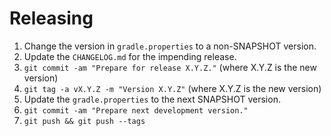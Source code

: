 Releasing
=========

1. Change the version in `gradle.properties` to a non-SNAPSHOT version.
2. Update the `CHANGELOG.md` for the impending release.
3. `git commit -am "Prepare for release X.Y.Z."` (where X.Y.Z is the new version)
4. `git tag -a vX.Y.Z -m "Version X.Y.Z"` (where X.Y.Z is the new version)
5. Update the `gradle.properties` to the next SNAPSHOT version.
6. `git commit -am "Prepare next development version."`
7. `git push && git push --tags`
